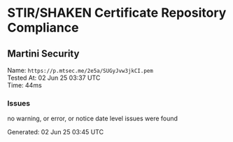# STIR/SHAKEN Certificate Repository Compliance

## Martini Security

Name: `https://p.mtsec.me/2e5a/SUGyJvw3jkCI.pem`\
Tested At: 02 Jun 25 03:37 UTC\
Time: 44ms

### Issues

no warning, or error, or notice date level issues were found

Generated: 02 Jun 25 03:45 UTC